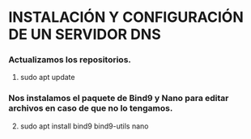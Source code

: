 # INSTALACIÓN Y CONFIGURACIÓN DE UN SERVIDOR DNS

### Actualizamos los repositorios.
1. sudo apt update


### Nos instalamos el paquete de Bind9 y Nano para editar archivos en caso de que no lo tengamos.

2. sudo apt install bind9 bind9-utils nano